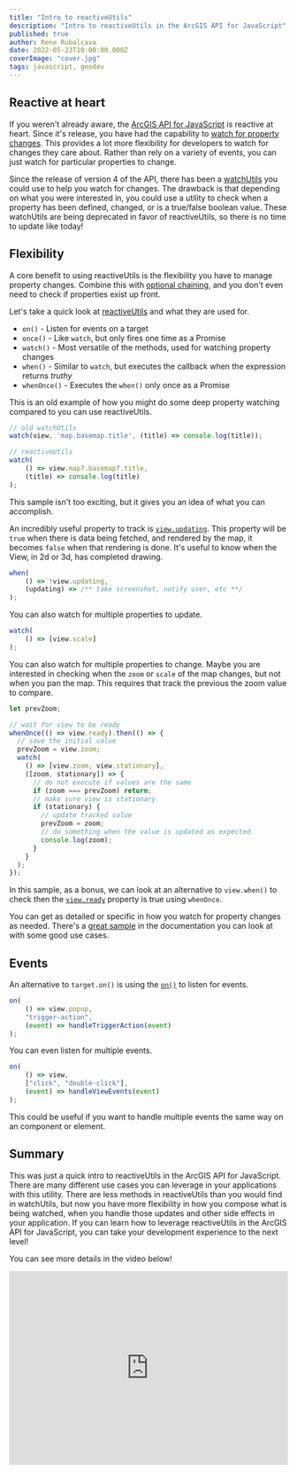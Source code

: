 ```yaml
---
title: "Intro to reactiveUtils"
description: "Intro to reactiveUtils in the ArcGIS API for JavaScript"
published: true
author: Rene Rubalcava
date: 2022-05-23T10:00:00.000Z
coverImage: "cover.jpg"
tags: javascript, geodev
---
```


## Reactive at heart

If you weren't already aware, the [ArcGIS API for JavaScript](https://developers.arcgis.com/javascript/latest/) is reactive at heart. Since it's release, you have had the capability to [watch for property changes](https://developers.arcgis.com/javascript/latest/programming-patterns/#watching-for-property-changes). This provides a lot more flexibility for developers to watch for changes they care about. Rather than rely on a variety of events, you can just watch for particular properties to change.

Since the release of version 4 of the API, there has been a [watchUtils](https://odoe.net/blog/watchutils) you could use to help you watch for changes. The drawback is that depending on what you were interested in, you could use a utility to check when a property has been defined, changed, or is a true/false boolean value. These watchUtils are being deprecated in favor of reactiveUtils, so there is no time to update like today!

## Flexibility

A core benefit to using reactiveUtils is the flexibility you have to manage property changes. Combine this with [optional chaining](https://developer.mozilla.org/en-US/docs/Web/JavaScript/Reference/Operators/Optional_chaining), and you don't even need to check if properties exist up front.

Let's take a quick look at [reactiveUtils](https://developers.arcgis.com/javascript/latest/api-reference/esri-core-reactiveUtils.html) and what they are used for.

* `on()` - Listen for events on a target
* `once()` - Like `watch`, but only fires one time as a Promise
* `watch()` - Most versatile of the methods, used for watching property changes
* `when()` - Similar to `watch`, but executes the callback when the expression returns _truthy_
* `whenOnce()` - Executes the `when()` only once as a Promise

This is an old example of how you might do some deep property watching compared to you can use reactiveUtils.

```js
// old watchUtils
watch(view, 'map.basemap.title', (title) => console.log(title));

// reactiveUtils
watch(
    () => view.map?.basemap?.title,
    (title) => console.log(title)
);
```

This sample isn't too exciting, but it gives you an idea of what you can accomplish.

An incredibly useful property to track is [`view.updating`](https://developers.arcgis.com/javascript/latest/api-reference/esri-views-MapView.html#updating). This property will be `true` when there is data being fetched, and rendered by the map, it becomes `false` when that rendering is done. It's useful to know when the View, in 2d or 3d, has completed drawing.

```js
when(
    () => !view.updating,
    (updating) => /** take screenshot, notify user, etc **/
);
```

You can also watch for multiple properties to update.

```js
watch(
    () => [view.scale]
);
```

You can also watch for multiple properties to change. Maybe you are interested in checking when the `zoom` or `scale` of the map changes, but not when you pan the map. This requires that track the previous the zoom value to compare.

```js
let prevZoom;

// wait for view to be ready
whenOnce(() => view.ready).then(() => {
  // save the initial value
  prevZoom = view.zoom;
  watch(
    () => [view.zoom, view.stationary],
    ([zoom, stationary]) => {
      // do not execute if values are the same
      if (zoom === prevZoom) return;
      // make sure view is stationary
      if (stationary) {
        // update tracked value
        prevZoom = zoom;
        // do something when the value is updated as expected
        console.log(zoom);
      }
    }
  );
});
```

In this sample, as a bonus, we can look at an alternative to `view.when()` to check then the [`view.ready`](https://developers.arcgis.com/javascript/latest/api-reference/esri-views-MapView.html#ready) property is true using `whenOnce`.

You can get as detailed or specific in how you watch for property changes as needed. There's a [great sample](https://developers.arcgis.com/javascript/latest/sample-code/watch-for-changes-reactiveutils/) in the documentation you can look at with some good use cases.

## Events

An alternative to `target.on()` is using the [`on()`](https://developers.arcgis.com/javascript/latest/api-reference/esri-core-reactiveUtils.html#on) to listen for events.

```js
on(
    () => view.popup,
    "trigger-action",
    (event) => handleTriggerAction(event)
);
```

You can even listen for multiple events.

```js
on(
    () => view,
    ["click", "double-click"],
    (event) => handleViewEvents(event)
);
```

This could be useful if you want to handle multiple events the same way on an component or element.

## Summary

This was just a quick intro to reactiveUtils in the ArcGIS API for JavaScript. There are many different use cases you can leverage in your applications with this utility. There are less methods in reactiveUtils than you would find in watchUtils, but now you have more flexibility in how you compose what is being watched, when you handle those updates and other side effects in your application. If you can learn how to leverage reactiveUtils in the ArcGIS API for JavaScript, you can take your development experience to the next level!

You can see more details in the video below!

<iframe width="100%" height="350" src="https://www.youtube.com/embed/8tHdwpCEXKg" title="YouTube video player" frameborder="0" allow="accelerometer; autoplay; clipboard-write; encrypted-media; gyroscope; picture-in-picture" allowfullscreen></iframe>
